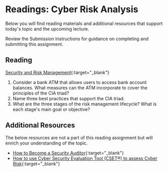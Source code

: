 # Readings: Cyber Risk Analysis

Below you will find reading materials and additional resources that support today's topic and the upcoming lecture.

Review the Submission Instructions for guidance on completing and submitting this assignment.

## Reading

[Security and Risk Management](https://resources.infosecinstitute.com/certification/security-risk-management/){:target="_blank"}

1. Consider a bank ATM that allows users to access bank account balances. What measures can the ATM incorporate to cover the principles of the CIA triad?
1. Name three best practices that support the CIA triad.
1. What are the three stages of the risk management lifecycle? What is each stage's main goal or objective?

## Additional Resources

The below resources are not a part of this reading assignment but will enrich your understanding of the topic.

- [How to Become a Security Auditor](https://www.cybersecurityeducation.org/careers/security-auditor/){:target="_blank"}
- [How to use Cyber Security Evaluation Tool (CSET®) to assess Cyber Risk](https://www.youtube.com/watch?v=1PVC-fwnxp4&ab_channel=UniversityofDayton){:target="_blank"}
